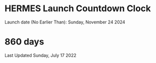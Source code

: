 # HERMES Launch Countdown Clock

Launch date (No Earlier Than): Sunday, November 24 2024
# 860 days

Last Updated Sunday, July 17 2022